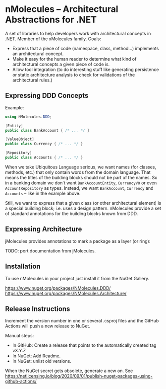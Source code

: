 # nMolecules – Architectural Abstractions for .NET

A set of libraries to help developers work with architectural concepts in .NET.
Member of the xMolecules family.
Goals:

* Express that a piece of code (namespace, class, method...) implements an architectural concept.
* Make it easy for the human reader to determine what kind of architectural concepts a given piece of code is.
* Allow tool integration (to do interesting stuff like generating persistence or static architecture analysis to check for validations of the architectural rules.)

## Expressing DDD Concepts

Example:

```csharp
using NMolecules.DDD;

[Entity]
public class BankAccount { /* ... */ }

[ValueObject]
public class Currency { /* ... */ }

[Repository]
public class Accounts { /* ... */ }
```

When we take Ubiquitous Language serious, we want names (for classes, methods, etc.) that only contain words from the domain language.
That means the titles of the building blocks should not be part of the names.
So in a banking domain we don't want `BankAccountEntity`, `CurrencyVO` or even `AccountRepository` as types.
Instead, we want `BankAccount`, `Currency` and `Accounts` – like in the example above.

Still, we want to express that a given class (or other architectural element) is a special building block; i.e. uses a design pattern.
nMolecules provide a set of standard annotations for the building blocks known from DDD.

## Expressing Architecture

jMolecules provides annotations to mark a package as a layer (or ring):

TODO: port documentation from jMolecules.

## Installation

To use nMolecules in your project just install it from the NuGet Gallery.

<https://www.nuget.org/packages/NMolecules.DDD/>
<https://www.nuget.org/packages/NMolecules.Architecture/>

## Release Instructions

Increment the version number in one or several .csproj files and the GitHub Actions will push a new release to NuGet.

Manual steps:

* In GitHub: Create a release that points to the automatically created tag vX.Y.Z
* In NuGet: Add Readme.
* In NuGet: unlist old versions.

When the NuGet secret gets obsolete, generate a new on. See <https://netlicensing.io/blog/2020/09/01/publish-nuget-packages-using-github-actions/>
